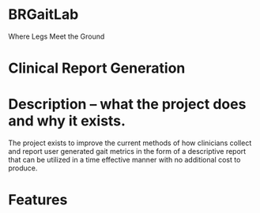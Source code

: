 # BRGaitLab
Where Legs Meet the Ground

# Clinical Report Generation 


# Description – what the project does and why it exists.
The project exists to improve the current methods of how clinicians collect and report user generated gait metrics in the form of a descriptive report that can be utilized in a time effective manner with no additional cost to produce. 

# Features 
